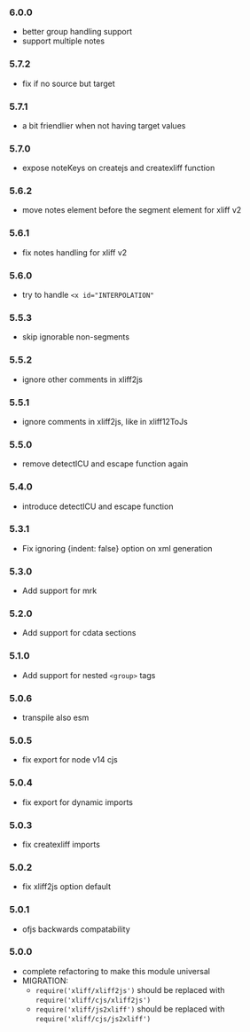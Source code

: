 ### 6.0.0

- better group handling support
- support multiple notes

### 5.7.2

- fix if no source but target

### 5.7.1

- a bit friendlier when not having target values

### 5.7.0

- expose noteKeys on createjs and createxliff function

### 5.6.2

- move notes element before the segment element for xliff v2

### 5.6.1

- fix notes handling for xliff v2

### 5.6.0

- try to handle `<x id="INTERPOLATION"`

### 5.5.3

- skip ignorable non-segments

### 5.5.2

- ignore other comments in xliff2js

### 5.5.1

- ignore comments in xliff2js, like in xliff12ToJs

### 5.5.0

- remove detectICU and escape function again

### 5.4.0

- introduce detectICU and escape function

### 5.3.1

- Fix ignoring {indent: false} option on xml generation

### 5.3.0

- Add support for mrk

### 5.2.0

- Add support for cdata sections

### 5.1.0

- Add support for nested `<group>` tags

### 5.0.6

- transpile also esm

### 5.0.5

- fix export for node v14 cjs

### 5.0.4

- fix export for dynamic imports

### 5.0.3

- fix createxliff imports

### 5.0.2

- fix xliff2js option default

### 5.0.1

- ofjs backwards compatability

### 5.0.0

- complete refactoring to make this module universal
- MIGRATION:
    - `require('xliff/xliff2js')` should be replaced with `require('xliff/cjs/xliff2js')`
    - `require('xliff/js2xliff')` should be replaced with `require('xliff/cjs/js2xliff')`
